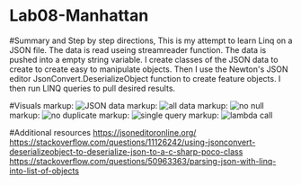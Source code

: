 # Lab08-Manhattan

#Summary and Step by step directions,
This is my attempt to learn Linq on a JSON file. The data is read useing streamreader function. The data is pushed into a empty string variable. 
I create classes of the JSON data to create to create easy to manipulate objects.
Then I use the Newton's JSON editor JsonConvert.DeserializeObject function to create feature objects. 
I then run LINQ queries to pull desired results. 


#Visuals
markup: ![JSON data](/Assets/jsoneditor.JPG)
markup: ![all data](/Assets/allData.JPG)
markup: ![no null](/Assets/noNulls.JPG)
markup: ![no duplicate](/Assets/noDuplicates.JPG)
markup: ![single query](/Assets/singleQuery.JPG)
markup: ![lambda call](/Assets/lambdaQuery.JPG)

#Additional resources
https://jsoneditoronline.org/
https://stackoverflow.com/questions/11126242/using-jsonconvert-deserializeobject-to-deserialize-json-to-a-c-sharp-poco-class
https://stackoverflow.com/questions/50963363/parsing-json-with-linq-into-list-of-objects

